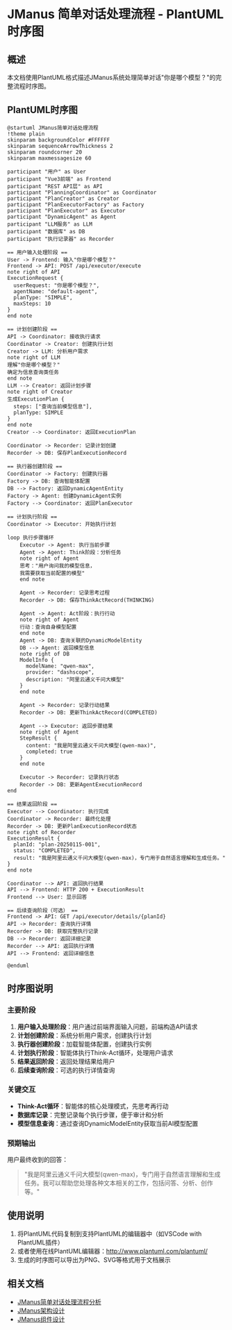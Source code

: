 # JManus 简单对话处理流程 - PlantUML时序图

## 概述

本文档使用PlantUML格式描述JManus系统处理简单对话"你是哪个模型？"的完整流程时序图。

## PlantUML时序图

```plantuml
@startuml JManus简单对话处理流程
!theme plain
skinparam backgroundColor #FFFFFF
skinparam sequenceArrowThickness 2
skinparam roundcorner 20
skinparam maxmessagesize 60

participant "用户" as User
participant "Vue3前端" as Frontend
participant "REST API层" as API
participant "PlanningCoordinator" as Coordinator
participant "PlanCreator" as Creator
participant "PlanExecutorFactory" as Factory
participant "PlanExecutor" as Executor
participant "DynamicAgent" as Agent
participant "LLM服务" as LLM
participant "数据库" as DB
participant "执行记录器" as Recorder

== 用户输入处理阶段 ==
User -> Frontend: 输入"你是哪个模型？"
Frontend -> API: POST /api/executor/execute
note right of API
ExecutionRequest {
  userRequest: "你是哪个模型？",
  agentName: "default-agent",
  planType: "SIMPLE",
  maxSteps: 10
}
end note

== 计划创建阶段 ==
API -> Coordinator: 接收执行请求
Coordinator -> Creator: 创建执行计划
Creator -> LLM: 分析用户需求
note right of LLM
理解"你是哪个模型？"
确定为信息查询类任务
end note
LLM --> Creator: 返回计划步骤
note right of Creator
生成ExecutionPlan {
  steps: ["查询当前模型信息"],
  planType: SIMPLE
}
end note
Creator --> Coordinator: 返回ExecutionPlan

Coordinator -> Recorder: 记录计划创建
Recorder -> DB: 保存PlanExecutionRecord

== 执行器创建阶段 ==
Coordinator -> Factory: 创建执行器
Factory -> DB: 查询智能体配置
DB --> Factory: 返回DynamicAgentEntity
Factory -> Agent: 创建DynamicAgent实例
Factory --> Coordinator: 返回PlanExecutor

== 计划执行阶段 ==
Coordinator -> Executor: 开始执行计划

loop 执行步骤循环
    Executor -> Agent: 执行当前步骤
    Agent -> Agent: Think阶段：分析任务
    note right of Agent
    思考："用户询问我的模型信息，
    我需要获取当前配置的模型"
    end note
    
    Agent -> Recorder: 记录思考过程
    Recorder -> DB: 保存ThinkActRecord(THINKING)
    
    Agent -> Agent: Act阶段：执行行动
    note right of Agent
    行动：查询自身模型配置
    end note
    Agent -> DB: 查询关联的DynamicModelEntity
    DB --> Agent: 返回模型信息
    note right of DB
    ModelInfo {
      modelName: "qwen-max",
      provider: "dashscope",
      description: "阿里云通义千问大模型"
    }
    end note
    
    Agent -> Recorder: 记录行动结果
    Recorder -> DB: 更新ThinkActRecord(COMPLETED)
    
    Agent --> Executor: 返回步骤结果
    note right of Agent
    StepResult {
      content: "我是阿里云通义千问大模型(qwen-max)",
      completed: true
    }
    end note
    
    Executor -> Recorder: 记录执行状态
    Recorder -> DB: 更新AgentExecutionRecord
end

== 结果返回阶段 ==
Executor --> Coordinator: 执行完成
Coordinator -> Recorder: 最终化处理
Recorder -> DB: 更新PlanExecutionRecord状态
note right of Recorder
ExecutionResult {
  planId: "plan-20250115-001",
  status: "COMPLETED",
  result: "我是阿里云通义千问大模型(qwen-max)，专门用于自然语言理解和生成任务。"
}
end note

Coordinator --> API: 返回执行结果
API --> Frontend: HTTP 200 + ExecutionResult
Frontend --> User: 显示回答

== 后续查询阶段（可选） ==
Frontend -> API: GET /api/executor/details/{planId}
API -> Recorder: 查询执行详情
Recorder -> DB: 获取完整执行记录
DB --> Recorder: 返回详细记录
Recorder --> API: 返回执行详情
API --> Frontend: 返回详细信息

@enduml
```

## 时序图说明

### 主要阶段
1. **用户输入处理阶段**：用户通过前端界面输入问题，前端构造API请求
2. **计划创建阶段**：系统分析用户需求，创建执行计划
3. **执行器创建阶段**：加载智能体配置，创建执行实例
4. **计划执行阶段**：智能体执行Think-Act循环，处理用户请求
5. **结果返回阶段**：返回处理结果给用户
6. **后续查询阶段**：可选的执行详情查询

### 关键交互
- **Think-Act循环**：智能体的核心处理模式，先思考再行动
- **数据库记录**：完整记录每个执行步骤，便于审计和分析
- **模型信息查询**：通过查询DynamicModelEntity获取当前AI模型配置

### 预期输出
用户最终收到的回答：
> "我是阿里云通义千问大模型(qwen-max)，专门用于自然语言理解和生成任务。我可以帮助您处理各种文本相关的工作，包括问答、分析、创作等。"

## 使用说明

1. 将PlantUML代码复制到支持PlantUML的编辑器中（如VSCode with PlantUML插件）
2. 或者使用在线PlantUML编辑器：http://www.plantuml.com/plantuml/
3. 生成的时序图可以导出为PNG、SVG等格式用于文档展示

## 相关文档

- [JManus简单对话处理流程分析](manus-simple-dialog.md)
- [JManus架构设计](manus-architecture.md)
- [JManus组件设计](manus-component.md)